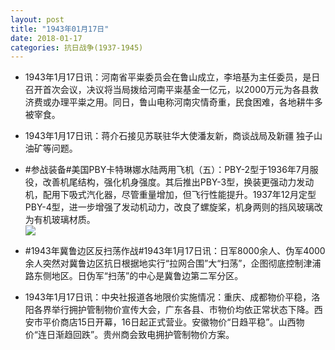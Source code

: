 ```yaml
---
layout: post
title: "1943年01月17日"
date: 2018-01-17
categories: 抗日战争(1937-1945)
---
```


<meta name="referrer" content="no-referrer" />

- 1943年1月17日讯：河南省平粜委员会在鲁山成立，李培基为主任委员，是日召开首次会议，决议将当局拨给河南平粜基金一亿元，以2000万元为各县救济费或办理平粜之用。同日，鲁山电称河南灾情奇重，民食困难，各地耕牛多被宰食。 

- 1943年1月17日讯：蒋介石接见苏联驻华大使潘友新，商谈战局及新疆 独子山油矿等问题。 

- #参战装备#美国PBY卡特琳娜水陆两用飞机（五）：PBY-2型于1936年7月服役，改善机尾结构，强化机身强度。其后推出PBY-3型，换装更强动力发动机，配用下吸式汽化器，尽管重量增加，但飞行性能提升。1937年12月定型PBY-4型，进一步增强了发动机动力，改良了螺旋桨，机身两则的挡风玻璃改为有机玻璃材质。 <br/><img src="https://wx3.sinaimg.cn/large/aca367d8ly1fnjdhwssy1j20b40koju1.jpg" />

- #1943年冀鲁边区反扫荡作战#1943年1月17日讯：日军8000余人、伪军4000余人突然对冀鲁边区抗日根据地实行“拉网合围”大“扫荡”，企图彻底控制津浦路东侧地区。日伪军“扫荡”的中心是冀鲁边第二军分区。 

- 1943年1月17日讯：中央社报道各地限价实施情况：重庆、成都物价平稳，洛阳各界举行拥护管制物价宣传大会，广东各县、市物价均依正常状态下降。西安市平价商店15日开幕，16日起正式营业。安徽物价“日趋平稳”。山西物价“连日渐趋回跌”。贵州商会致电拥护管制物价方案。 

